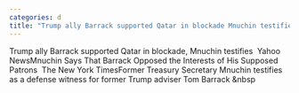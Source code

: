 ```yaml
---
categories: d
title: "Trump ally Barrack supported Qatar in blockade Mnuchin testifies  Yahoo News"
---
```

Trump ally Barrack supported Qatar in blockade, Mnuchin testifies&nbsp;&nbsp;Yahoo NewsMnuchin Says That Barrack Opposed the Interests of His Supposed Patrons&nbsp;&nbsp;The New York TimesFormer Treasury Secretary Mnuchin testifies as a defense witness for former Trump adviser Tom Barrack&nbsp;&nbsp